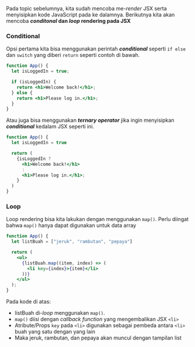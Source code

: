 Pada topic sebelumnya, kita sudah mencoba me-_render_ JSX serta menyisipkan kode JavaScript pada ke dalamnya. Berikutnya kita akan mencoba **_conditonal_ dan _loop_ rendering pada JSX**

### Conditional

Opsi pertama kita bisa menggunakan perintah _**conditional**_ seperti `if else` dan `switch` yang diberi `return` seperti contoh di bawah.

```jsx
function App() {
  let isLoggedIn = true;

  if (isLoggedIn) {
    return <h1>Welcome back!</h1>;
  } else {
    return <h1>Please log in.</h1>;
  }
}
```

Atau juga bisa menggunakan _**ternary operator**_ jika ingin menyisipkan **_conditional_** kedalam JSX seperti ini.

```jsx
function App() {
  let isLoggedIn = true

  return (
    {isLoggedIn ?
      <h1>Welcome back!</h1> 
      : 
      <h1>Please log in.</h1>;
    }
  )
}
```

### Loop

Loop rendering bisa kita lakukan dengan menggunakan `map()`. Perlu diingat bahwa `map()` hanya dapat digunakan untuk data array

```jsx
function App() {
  let listBuah = ["jeruk", "rambutan", "pepaya"]

  return (
    <ul>
      {listBuah.map((item, index) => (
        <li key={index}>{item}</li>
      ))}
    </ul>
  );
}
```
Pada kode di atas:
- listBuah di-_loop_ menggunakan `map()`. 
- `map()` diisi dengan _callback function_ yang mengembalikan JSX `<li>`
- Atribute/Props `key` pada `<li>` digunakan sebagai pembeda antara `<li>` buah yang satu dengan yang lain
- Maka jeruk, rambutan, dan pepaya akan muncul dengan tampilan list
